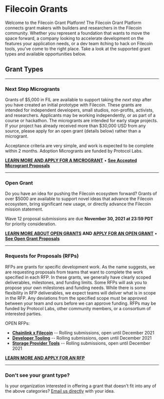 # Filecoin Grants


Welcome to the Filecoin Grant Platform! The Filecoin Grant Platform connects grant makers with builders and researchers in the Filecoin community. Whether you represent a foundation that wants to move the space forward, a company looking to accelerate development on the features your application needs, or a dev team itching to hack on Filecoin tools, you've come to the right place. Take a look at the supported grant types and available opportunities below.

## Grant Types

---

### Next Step Microgrants
Grants of $5,000 in FIL are available to support taking the _next step_ after you have created an initial prototype with Filecoin. These grants are intended for independent developers, small studios, non-profits, activists, and researchers. Applicants may be working independently, or as part of a course or hackathon. The microgrants are intended for early stage projects.  If your project has already received more than $30,000 USD from any source, please apply for an open grant (details below) rather than a microgrant.

Acceptance criteria are very simple, and work is expected to be complete within 2 months. Adoption Microgrants are funded by Protocol Labs.

[**LEARN MORE AND APPLY FOR A MICROGRANT**](https://github.com/filecoin-project/devgrants/blob/master/microgrants/microgrants.md) • [**See Accepted Microgrant Proposals**](https://github.com/filecoin-project/devgrants/blob/master/microgrants/accepted-microgrant-applications.md) 

---

### Open Grant
Do you have an idea for pushing the Filecoin ecosystem forward? Grants of over $5000 are available to support novel ideas that advance the Filecoin ecosystem, bring significant new usage, or directly advance the Filecoin mission statement.

 Wave 12 proposal submissions are due **November 30, 2021 at 23:59 PDT** for priority consideration.

[**LEARN MORE ABOUT OPEN GRANTS**](https://github.com/filecoin-project/devgrants/tree/master/open-grants) **AND** [**APPLY FOR AN OPEN GRANT**](https://github.com/filecoin-project/devgrants/issues/new?assignees=&labels=&template=open-grant-application.md&title=) • [**See Open Grant Proposals**](https://github.com/filecoin-project/devgrants/blob/master/open-grants/accepted-open-grant-applications.md)


---

### Requests for Proposals (RFPs)
RFPs are grants for specific development work. As the name suggests, we are requesting proposals from teams that want to complete the work specified in each RFP. In these grants, we generally have clearly scoped deliverables, milestones, and funding limits. Some RFPs will ask you to propose your own milestones and funding needs. While there is some flexibility in RFP deliverables, we expect teams will deliver what is in scope in the RFP. Any deviations from the specified scope must be approved between your team and ours before we can approve funding. RFPs may be funded by Protocol Labs, other community members, or a consortium of interested parties.

OPEN RFPs:


* [**Chainlink x Filecoin**](https://github.com/filecoin-project/devgrants/blob/master/rfps/chainlink-and-filecoin.md) -- Rolling submissions, open until December 2021
* [**Developer Tooling**](https://github.com/filecoin-project/devgrants/blob/master/rfps/developer-tooling.md) -- Rolling submissions, open until December 2021
* [**Storage Provider Tools**](https://github.com/filecoin-project/devgrants/blob/master/rfps/new-mining-tools-rfps.md) -- Rolling submissions, open until December 2021

[**LEARN MORE AND APPLY FOR AN RFP**](https://github.com/filecoin-project/devgrants/blob/master/README.md#submit-a-proposal-for-an-rfp)

---

### Don't see your grant type?
Is your organization interested in offering a grant that doesn't fit into any of the above categories? [Email us directly](grants@filecoin.org) with your idea.

